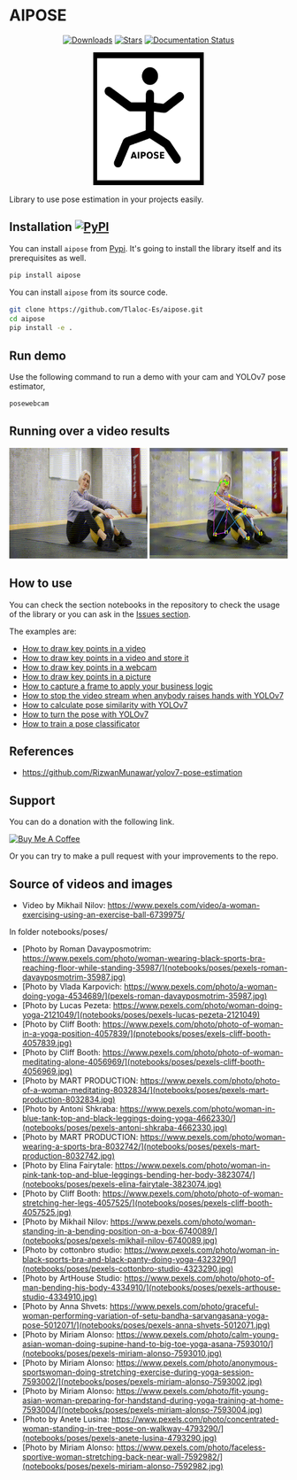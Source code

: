 # AIPOSE

<div align="center">

[![Downloads](https://static.pepy.tech/personalized-badge/aipose?period=month&units=international_system&left_color=grey&right_color=blue&left_text=PyPi%20Downloads)](https://pepy.tech/project/aipose)
[![Stars](https://img.shields.io/github/stars/Tlaloc-Es/aipose?color=yellow&style=flat)](https://github.com/Tlaloc-Es/aipose/stargazers)
[![Documentation Status](https://readthedocs.org/projects/aipose/badge/?version=latest)](https://aipose.readthedocs.io/en/latest/?badge=latest)

</div>

<p align="center">
    <img src="https://raw.githubusercontent.com/Tlaloc-Es/aipose/master/logo.png" width="200" height="240"/>
</p>

Library to use pose estimation in your projects easily.

## Installation [![PyPI](https://img.shields.io/pypi/v/aipose.svg)](https://pypi.org/project/aipose/)

You can install `aipose` from [Pypi](https://pypi.org/project/aipose/). It's going to install the library itself and its prerequisites as well.

```bash
pip install aipose
```

You can install `aipose` from its source code.

```bash
git clone https://github.com/Tlaloc-Es/aipose.git
cd aipose
pip install -e .
```

## Run demo

Use the following command to run a demo with your cam and YOLOv7 pose estimator,

```bash
posewebcam
```

## Running over a video results

<p align="center">
    <img src="https://raw.githubusercontent.com/Tlaloc-Es/aipose/master/video.gif" width="250" height="200" />
    <img src="https://raw.githubusercontent.com/Tlaloc-Es/aipose/master/video_processed.gif" width="250" height="200" />
</ p>

## How to use

You can check the section notebooks in the repository to check the usage of the library or you can ask in the [Issues section](https://github.com/Tlaloc-Es/aipose/issues).

The examples are:

- [How to draw key points in a video](https://github.com/Tlaloc-Es/aipose/blob/master/notebooks/video.ipynb)
- [How to draw key points in a video and store it](https://github.com/Tlaloc-Es/aipose/blob/master/notebooks/process_and_save_video.ipynb)
- [How to draw key points in a webcam](https://github.com/Tlaloc-Es/aipose/blob/master/notebooks/webcam.ipynb)
- [How to draw key points in a picture](https://github.com/Tlaloc-Es/aipose/blob/master/notebooks/plot_keypoints.ipynb)
- [How to capture a frame to apply your business logic](https://github.com/Tlaloc-Es/aipose/blob/master/notebooks/custom%20manager.ipynb)
- [How to stop the video stream when anybody raises hands with YOLOv7](https://github.com/Tlaloc-Es/aipose/blob/master/notebooks/process_keypoints.ipynb)
- [How to calculate pose similarity with YOLOv7](https://github.com/Tlaloc-Es/aipose/blob/master/notebooks/pose_similarity.ipynb)
- [How to turn the pose with YOLOv7](https://github.com/Tlaloc-Es/aipose/blob/master/notebooks/pose_similarity.ipynb)
- [How to train a pose classificator](https://github.com/Tlaloc-Es/aipose/blob/master/notebooks/Pose_Classificator.ipynb)

## References

- https://github.com/RizwanMunawar/yolov7-pose-estimation

## Support

You can do a donation with the following link.

<a href="https://www.buymeacoffee.com/tlaloc" target="_blank"><img src="https://cdn.buymeacoffee.com/buttons/default-orange.png" alt="Buy Me A Coffee" height="41" width="174"></a>

Or you can try to make a pull request with your improvements to the repo.

## Source of videos and images

- Video by Mikhail Nilov: https://www.pexels.com/video/a-woman-exercising-using-an-exercise-ball-6739975/

In folder notebooks/poses/

- [Photo by Roman Davayposmotrim: https://www.pexels.com/photo/woman-wearing-black-sports-bra-reaching-floor-while-standing-35987/](notebooks/poses/pexels-roman-davayposmotrim-35987.jpg)
- [Photo by Vlada Karpovich: https://www.pexels.com/photo/a-woman-doing-yoga-4534689/](pexels-roman-davayposmotrim-35987.jpg)
- [Photo by Lucas Pezeta: https://www.pexels.com/photo/woman-doing-yoga-2121049/](notebooks/poses/pexels-lucas-pezeta-2121049)
- [Photo by Cliff Booth: https://www.pexels.com/photo/photo-of-woman-in-a-yoga-position-4057839/](pnotebooks/poses/exels-cliff-booth-4057839.jpg)
- [Photo by Cliff Booth: https://www.pexels.com/photo/photo-of-woman-meditating-alone-4056969/](notebooks/poses/pexels-cliff-booth-4056969.jpg)
- [Photo by MART PRODUCTION: https://www.pexels.com/photo/photo-of-a-woman-meditating-8032834/](notebooks/poses/pexels-mart-production-8032834.jpg)
- [Photo by Antoni Shkraba: https://www.pexels.com/photo/woman-in-blue-tank-top-and-black-leggings-doing-yoga-4662330/](notebooks/poses/pexels-antoni-shkraba-4662330.jpg)
- [Photo by MART PRODUCTION: https://www.pexels.com/photo/woman-wearing-a-sports-bra-8032742/](notebooks/poses/pexels-mart-production-8032742.jpg)
- [Photo by Elina Fairytale: https://www.pexels.com/photo/woman-in-pink-tank-top-and-blue-leggings-bending-her-body-3823074/](notebooks/poses/pexels-elina-fairytale-3823074.jpg)
- [Photo by Cliff Booth: https://www.pexels.com/photo/photo-of-woman-stretching-her-legs-4057525/](notebooks/poses/pexels-cliff-booth-4057525.jpg)
- [Photo by Mikhail Nilov: https://www.pexels.com/photo/woman-standing-in-a-bending-position-on-a-box-6740089/](notebooks/poses/pexels-mikhail-nilov-6740089.jpg)
- [Photo by cottonbro studio: https://www.pexels.com/photo/woman-in-black-sports-bra-and-black-panty-doing-yoga-4323290/](notebooks/poses/pexels-cottonbro-studio-4323290.jpg)
- [Photo by ArtHouse Studio: https://www.pexels.com/photo/photo-of-man-bending-his-body-4334910/](notebooks/poses/pexels-arthouse-studio-4334910.jpg)
- [Photo by Anna Shvets: https://www.pexels.com/photo/graceful-woman-performing-variation-of-setu-bandha-sarvangasana-yoga-pose-5012071/](notebooks/poses/pexels-anna-shvets-5012071.jpg)
- [Photo by Miriam Alonso: https://www.pexels.com/photo/calm-young-asian-woman-doing-supine-hand-to-big-toe-yoga-asana-7593010/](notebooks/poses/pexels-miriam-alonso-7593010.jpg)
- [Photo by Miriam Alonso: https://www.pexels.com/photo/anonymous-sportswoman-doing-stretching-exercise-during-yoga-session-7593002/](notebooks/poses/pexels-miriam-alonso-7593002.jpg)
- [Photo by Miriam Alonso: https://www.pexels.com/photo/fit-young-asian-woman-preparing-for-handstand-during-yoga-training-at-home-7593004/](notebooks/poses/pexels-miriam-alonso-7593004.jpg)
- [Photo by Anete Lusina: https://www.pexels.com/photo/concentrated-woman-standing-in-tree-pose-on-walkway-4793290/](notebooks/poses/pexels-anete-lusina-4793290.jpg)
- [Photo by Miriam Alonso: https://www.pexels.com/photo/faceless-sportive-woman-stretching-back-near-wall-7592982/](notebooks/poses/pexels-miriam-alonso-7592982.jpg)
